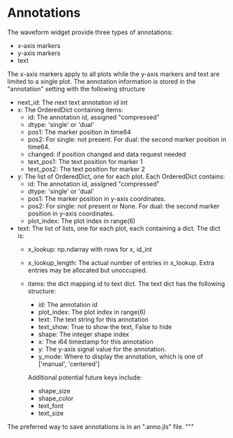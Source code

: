 
# Annotations

The waveform widget provide three types of annotations:

* x-axis markers
* y-axis markers
* text

The x-axis markers apply to all plots while the y-axis markers
and text are limited to a single plot.  The annotation information
is stored in the "annotation" setting with the following structure

* next_id: The next text annotation id int
* x: The OrderedDict containing items:
  * id: The annotation id, assigned "compressed"
  * dtype: 'single' or 'dual'
  * pos1: The marker position in time64
  * pos2: For single: not present.  For dual: the second marker position in time64.
  * changed: if position changed and data request needed
  * text_pos1: The text position for marker 1
  * text_pos2: The text position for marker 2
* y: The list of OrderedDict, one for each plot.  Each OrderedDict contains:
  * id: The annotation id, assigned "compressed"
  * dtype: 'single' or 'dual'
  * pos1: The marker position in y-axis coordinates.
  * pos2: 
    For single: not present or None.
    For dual: the second marker position in y-axis coordinates.
  * plot_index: The plot index in range(6)
* text: The list of lists, one for each plot,
  each containing a dict.  The dict is:
  * x_lookup: np.ndarray with rows for x, id_int
  * x_lookup_length: The actual number of entries in x_lookup.
    Extra entries may be allocated but unoccupied.
  * items: the dict mapping id to text dict.  The text 
    dict has the following structure:
    * id: The annotation id
    * plot_index: The plot index in range(6)
    * text: The text string for this annotation
    * text_show: True to show the text, False to hide
    * shape: The integer shape index
    * x: The i64 timestamp for this annotation
    * y: The y-axis signal value for the annotation. 
    * y_mode: Where to display the annotation, which is
      one of ['manual', 'centered']

    Additional potential future keys include: 
    * shape_size
    * shape_color
    * text_font
    * text_size

The preferred way to save annotations is in 
an ".anno.jls" file.
"""
